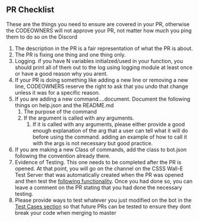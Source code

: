 ## PR Checklist

These are the things you need to ensure are covered in your PR, otherwise the CODEOWNERS will not approve your PR, not matter how much you ping them to do so on the Discord


 1. The description in the PR is a fair representation of what the PR is about.
 1. The PR is fixing one thing and one thing only.
 1. Logging. if you have N variables initialzed/used in your function, you should print all of them out to the log using logging module at least once or have a good reason why you arent.
 1. If your PR is doing something like adding a new line or removing a new line, CODEOWNERS reserve the right to ask that you undo that change unless it was for a specific reason.
 1. If you are adding a new command....document. Document the following things on help.json and the README.md
    1. The purpose of the command
    1. If the argument is called with any arguments.
       1. If it is called with any arguments, please either provide a good enough explanation of the arg that a user can tell what it will do before using the command. adding an example of how to call it with the args is not necessary but good practice.
 1. If you are making a new Class of commands, add the class to bot.json following the convention already there.
 1. Evidence of Testing. This one needs to be completed after the PR is opened. At that point, you will go on the channel on the CSSS Wall-E Test Server that was automatically created when the PR was opened and then test the [following functionality](https://github.com/CSSS/wall_e/blob/master/documentation/Working_on_the_Bot.md#test-cases). Once you had done so, you can leave a comment on the PR stating that you had done the necessary testing.
 1. Please provide ways to test whatever you just modified on the bot in the [Test Cases section](https://github.com/CSSS/wall_e/blob/master/documentation/Working_on_the_Bot.md#test-cases) so that future PRs can be tested to ensure they dont break your code when merging to master
